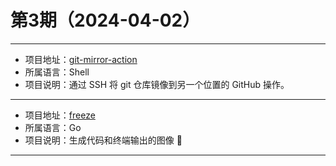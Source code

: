 # 第3期（2024-04-02）

---
- 项目地址：[git-mirror-action](https://github.com/wearerequired/git-mirror-action)
- 所属语言：Shell
- 项目说明：通过 SSH 将 git 仓库镜像到另一个位置的 GitHub 操作。
---
- 项目地址：[freeze](https://github.com/charmbracelet/freeze)
- 所属语言：Go
- 项目说明：生成代码和终端输出的图像 📸
---